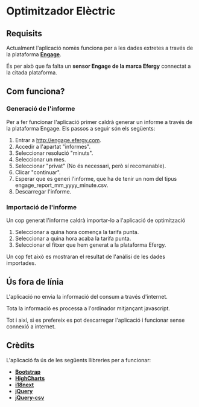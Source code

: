 Optimitzador Elèctric
=====================

Requisits
---------
Actualment l'aplicació nomès funciona per a les dades extretes a través de la plataforma [**Engage**][6].

És per això que fa falta un __sensor Engage de la marca Efergy__ connectat a la citada plataforma.

Com funciona?
-------------

### Generació de l'informe
Per a fer funcionar l'aplicació primer caldrà generar un informe a través de la plataforma Engage. 
Els passos a seguir són els següents:

1. Entrar a http://engage.efergy.com.
2. Accedir a l'apartat "informes".
3. Seleccionar resolució "minuts".
4. Seleccionar un mes.
5. Seleccionar "privat" (No és necessari, però sí recomanable).
6. Clicar "continuar".
7. Esperar que es generi l'informe, que ha de tenir un nom del tipus engage\_report\_mm\_yyyy\_minute.csv.
8. Descarregar l'informe.

### Importació de l'informe
Un cop generat l'informe caldrà importar-lo a l'aplicació de optimització

1. Seleccionar a quina hora comença la tarifa punta.
2. Seleccionar a quina hora acaba la tarifa punta.
3. Seleccionar el fitxer que hem generat a la plataforma Efergy.

Un cop fet això es mostraran el resultat de l'anàlisi de les dades importades.


Ús fora de línia
----------------
L'aplicació no envia la informació del consum a través d'internet. 

Tota la informació es processa a l'ordinador mitjançant javascript.

Tot i així, si es prefereix es pot descarregar l'aplicació i funcionar sense connexió a internet.

Crèdits
-------
L'aplicació fa ús de les següents llibreries per a funcionar:

* [**Bootstrap**][1]
* [**HighCharts**][2]
* [**i18next**][3]
* [**jQuery**][4]
* [**jQuery-csv**][5]

[1]: http://getbootstrap.com
[2]: http://www.highcharts.com
[3]: http://i18next.com
[4]: http://jquery.com
[5]: http://code.google.com/p/jquery-csv/
[6]: http://engage.efergy.com